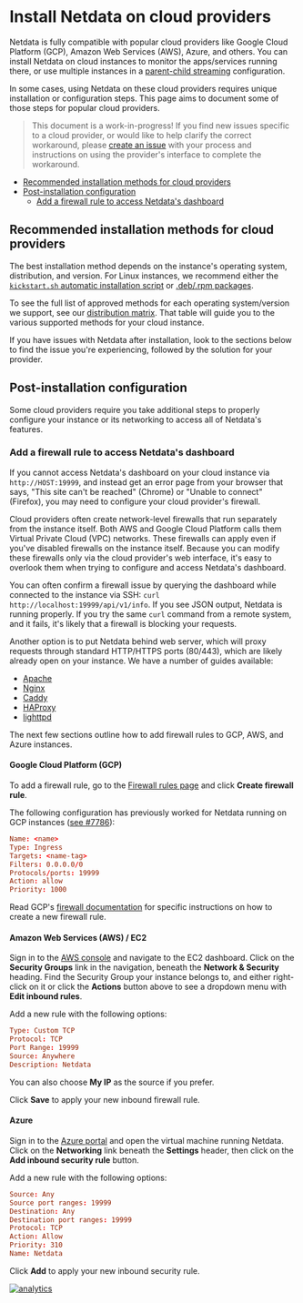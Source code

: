 <!--
title: "Install Netdata on cloud providers"
description: "The Netdata Agent runs on all popular cloud providers, but often requires additional steps and configuration for full functionality."
custom_edit_url: https://github.com/netdata/netdata/edit/master/packaging/installer/methods/cloud-providers.md
-->

# Install Netdata on cloud providers

Netdata is fully compatible with popular cloud providers like Google Cloud Platform (GCP), Amazon Web Services (AWS),
Azure, and others. You can install Netdata on cloud instances to monitor the apps/services running there, or use
multiple instances in a [parent-child streaming](/docs/metrics-storage-management/how-streaming-works.mdx)
configuration.

In some cases, using Netdata on these cloud providers requires unique installation or configuration steps. This page
aims to document some of those steps for popular cloud providers.

> This document is a work-in-progress! If you find new issues specific to a cloud provider, or would like to help
> clarify the correct workaround, please [create an
> issue](https://github.com/netdata/netdata/issues/new?labels=feature+request,+needs+triage&template=feature_request.md)
> with your process and instructions on using the provider's interface to complete the workaround.

-   [Recommended installation methods for cloud providers](#recommended-installation-methods-for-cloud-providers)
-   [Post-installation configuration](#post-installation-configuration)
    -   [Add a firewall rule to access Netdata's dashboard](#add-a-firewall-rule-to-access-netdatas-dashboard)

## Recommended installation methods for cloud providers

The best installation method depends on the instance's operating system, distribution, and version. For Linux instances,
we recommend either the [`kickstart.sh` automatic installation script](kickstart.md) or [.deb/.rpm
packages](packages.md).

To see the full list of approved methods for each operating system/version we support, see our [distribution
matrix](../../DISTRIBUTIONS.md). That table will guide you to the various supported methods for your cloud instance.

If you have issues with Netdata after installation, look to the sections below to find the issue you're experiencing,
followed by the solution for your provider.

## Post-installation configuration

Some cloud providers require you take additional steps to properly configure your instance or its networking to access
all of Netdata's features.

### Add a firewall rule to access Netdata's dashboard

If you cannot access Netdata's dashboard on your cloud instance via `http://HOST:19999`, and instead get an error page
from your browser that says, "This site can't be reached" (Chrome) or "Unable to connect" (Firefox), you may need to
configure your cloud provider's firewall.

Cloud providers often create network-level firewalls that run separately from the instance itself. Both AWS and Google
Cloud Platform calls them Virtual Private Cloud (VPC) networks. These firewalls can apply even if you've disabled
firewalls on the instance itself. Because you can modify these firewalls only via the cloud provider's web interface,
it's easy to overlook them when trying to configure and access Netdata's dashboard.

You can often confirm a firewall issue by querying the dashboard while connected to the instance via SSH: `curl
http://localhost:19999/api/v1/info`. If you see JSON output, Netdata is running properly. If you try the same `curl`
command from a remote system, and it fails, it's likely that a firewall is blocking your requests.

Another option is to put Netdata behind web server, which will proxy requests through standard HTTP/HTTPS ports
(80/443), which are likely already open on your instance. We have a number of guides available:

-   [Apache](/docs/Running-behind-apache.md)
-   [Nginx](/docs/Running-behind-nginx.md)
-   [Caddy](/docs/Running-behind-caddy.md)
-   [HAProxy](/docs/Running-behind-haproxy.md)
-   [lighttpd](/docs/Running-behind-lighttpd.md)

The next few sections outline how to add firewall rules to GCP, AWS, and Azure instances.

#### Google Cloud Platform (GCP)

To add a firewall rule, go to the [Firewall rules page](https://console.cloud.google.com/networking/firewalls/list) and
click **Create firewall rule**.

The following configuration has previously worked for Netdata running on GCP instances
([see #7786](https://github.com/netdata/netdata/issues/7786)):

```conf
Name: <name>
Type: Ingress
Targets: <name-tag>
Filters: 0.0.0.0/0
Protocols/ports: 19999
Action: allow
Priority: 1000
```

Read GCP's [firewall documentation](https://cloud.google.com/vpc/docs/using-firewalls) for specific instructions on how
to create a new firewall rule.

#### Amazon Web Services (AWS) / EC2

Sign in to the [AWS console](https://console.aws.amazon.com/) and navigate to the EC2 dashboard. Click on the **Security
Groups** link in the navigation, beneath the **Network & Security** heading. Find the Security Group your instance
belongs to, and either right-click on it or click the **Actions** button above to see a dropdown menu with **Edit
inbound rules**.

Add a new rule with the following options:

```conf
Type: Custom TCP
Protocol: TCP
Port Range: 19999
Source: Anywhere
Description: Netdata
```

You can also choose **My IP** as the source if you prefer.

Click **Save** to apply your new inbound firewall rule.

#### Azure

Sign in to the [Azure portal](https://portal.azure.com) and open the virtual machine running Netdata. Click on the
**Networking** link beneath the **Settings** header, then click on the **Add inbound security rule** button.

Add a new rule with the following options:

```conf
Source: Any
Source port ranges: 19999
Destination: Any
Destination port ranges: 19999
Protocol: TCP
Action: Allow
Priority: 310
Name: Netdata
```

Click **Add** to apply your new inbound security rule.

[![analytics](https://www.google-analytics.com/collect?v=1&aip=1&t=pageview&_s=1&ds=github&dr=https%3A%2F%2Fgithub.com%2Fnetdata%2Fnetdata&dl=https%3A%2F%2Fmy-netdata.io%2Fgithub%2Fpackaging%2Finstaller%2Fmethods%2Fcloud-providers&_u=MAC~&cid=5792dfd7-8dc4-476b-af31-da2fdb9f93d2&tid=UA-64295674-3)](<>)

